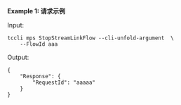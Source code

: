 **Example 1: 请求示例**



Input: 

```
tccli mps StopStreamLinkFlow --cli-unfold-argument  \
    --FlowId aaa
```

Output: 
```
{
    "Response": {
        "RequestId": "aaaaa"
    }
}
```

